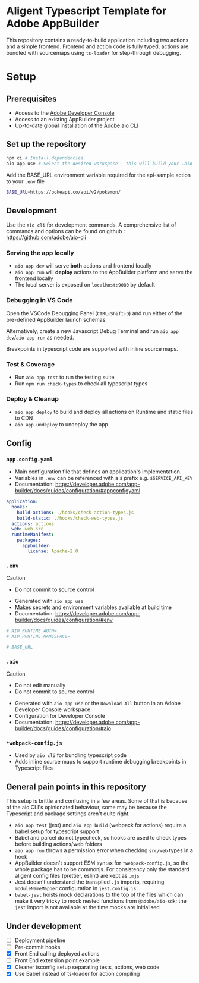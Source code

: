# Aligent Typescript Template for Adobe AppBuilder

This repository contains a ready-to-build application including two actions and a simple frontend.
Frontend and action code is fully typed, actions are bundled with sourcemaps using `ts-loader` for step-through debugging.

# Setup

## Prerequisites

- Access to the [Adobe Developer Console](https://developer.adobe.com/developer-console/)
- Access to an existing AppBuilder project
- Up-to-date global installation of the [Adobe aio CLI](https://developer.adobe.com/runtime/docs/guides/tools/cli_install/)

## Set up the repository

```bash
npm ci # Install dependencies
aio app use # Select the desired workspace - this will build your .aio and .env files
```

Add the BASE_URL environment variable required for the api-sample action to your `.env` file

```bash
BASE_URL=https://pokeapi.co/api/v2/pokemon/
```

## Development

Use the `aio cli` for development commands. A comprehensive list of commands and options can be found on github : https://github.com/adobe/aio-cli

### Serving the app locally

- `aio app dev` will serve **both** actions and frontend locally
- `aio app run` will **deploy** actions to the AppBuilder platform and serve the frontend locally
- The local server is exposed on `localhost:9080` by default

### Debugging in VS Code

Open the VSCode Debugging Panel (`CTRL-Shift-D`) and run either of the pre-defined AppBuilder launch schemas.

Alternatively, create a new Javascript Debug Terminal and run `aio app dev`/`aio app run` as needed.

Breakpoints in typescript code are supported with inline source maps.

### Test & Coverage

- Run `aio app test` to run the testing suite
- Run `npm run check-types` to check all typescript types

### Deploy & Cleanup

- `aio app deploy` to build and deploy all actions on Runtime and static files to CDN
- `aio app undeploy` to undeploy the app

## Config

### `app.config.yaml`

- Main configuration file that defines an application's implementation.
- Variables in `.env` can be referenced with a `$` prefix e.g. `$SERVICE_API_KEY`
- Documentation: https://developer.adobe.com/app-builder/docs/guides/configuration/#appconfigyaml

```yaml
application:
  hooks:
    build-actions: ./hooks/check-action-types.js
    build-static: ./hooks/check-web-types.js
  actions: actions
  web: web-src
  runtimeManifest:
    packages:
      appbuilder:
        license: Apache-2.0
```

### `.env`

> [!CAUTION]
>
> - Do not commit to source control

- Generated with `aio app use`
- Makes secrets and environment variables available at build time
- Documentation: https://developer.adobe.com/app-builder/docs/guides/configuration/#env

```bash
# AIO_RUNTIME_AUTH=
# AIO_RUNTIME_NAMESPACE=

# BASE_URL
```

### `.aio`

> [!CAUTION]
>
> - Do not edit manually
> - Do not commit to source control

- Generated with `aio app use` or the `Download All` button in an Adobe Developer Console workspace
- Configuration for Developer Console
- Documentation: https://developer.adobe.com/app-builder/docs/guides/configuration/#aio

### `*webpack-config.js`

- Used by `aio cli` for bundling typescript code
- Adds inline source maps to support runtime debugging breakpoints in Typescript files

## General pain points in this repository

This setup is brittle and confusing in a few areas. Some of that is because of the aio CLI's opinionated behaviour, some may be because the Typescript and package settings aren't quite right.

- `aio app test` (jest) and `aio app build` (webpack for actions) require a babel setup for typescript support
- Babel and parcel do not typecheck, so hooks are used to check types before building actions/web folders
- `aio app run` throws a permission error when checking `src/web` types in a hook
- AppBuilder doesn't support ESM syntax for `*webpack-config.js`, so the whole package has to be commonjs. For consistency only the standard aligent config files (prettier, eslint) are kept as `.mjs`
- Jest doesn't understand the transpiled `.js` imports, requiring `moduleNameMapper` configuration in `jest.config.js`
- `babel-jest` hoists mock declarations to the top of the files which can make it very tricky to mock nested functions from `@adobe/aio-sdk`; the `jest` import is not available at the time mocks are initialised

## Under development

- [ ] Deployment pipeline
- [ ] Pre-commit hooks
- [x] Front End calling deployed actions
- [ ] Front End extension point example
- [x] Cleaner tsconfig setup separating tests, actions, web code
- [x] Use Babel instead of ts-loader for action compiling
